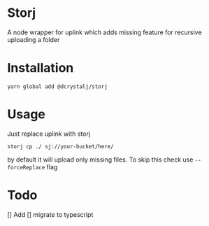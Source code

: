 # Storj
A node wrapper for uplink which adds missing feature for recursive uploading a folder

# Installation
```
yarn global add @dcrystalj/storj
```

# Usage
Just replace uplink with storj
```
storj cp ./ sj://your-bucket/here/
```

by default it will upload only missing files. To skip this check use `--forceReplace` flag

# Todo
[] Add
[] migrate to typescript
